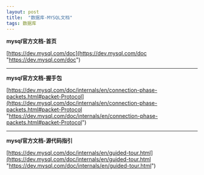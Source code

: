 ```yaml
---
layout: post
title:  "数据库-MYSQL文档"
tags: 数据库
---
```


**mysql官方文档-首页**

[https://dev.mysql.com/doc](https://dev.mysql.com/doc "https://dev.mysql.com/doc")

 ---

 **mysql官方文档-握手包**
 
[https://dev.mysql.com/doc/internals/en/connection-phase-packets.html#packet-Protocol](https://dev.mysql.com/doc/internals/en/connection-phase-packets.html#packet-Protocol "https://dev.mysql.com/doc/internals/en/connection-phase-packets.html#packet-Protocol")

---
 
 **mysql官方文档-源代码指引**

[https://dev.mysql.com/doc/internals/en/guided-tour.html](https://dev.mysql.com/doc/internals/en/guided-tour.html "https://dev.mysql.com/doc/internals/en/guided-tour.html")

 
 